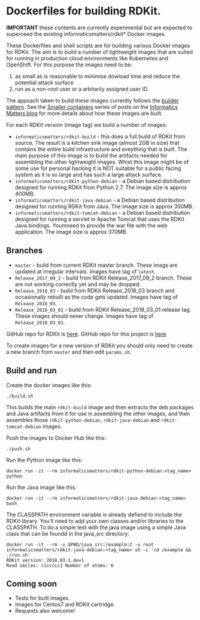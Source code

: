 # Dockerfiles for building RDKit.

**IMPORTANT** these contents are currently experimental but are expected to superceed the existing informaticsmatters/rdkit*
Docker images.

These Dockerfiles and shell scripts are for building various Docker images for RDKit. The aim is to build a number of lightweight images that are suited for running in production cloud environments like Kubernetes and OpenShift. For this purpose the images need to be:

1. as small as is reasonable to minimise dowload time and reduce the potential attack surface 
1. run as a non-root user or a arbitarily assigned user ID.

The appoach taken to build these images currently follows the [builder pattern](https://blog.alexellis.io/mutli-stage-docker-builds/).
See the [Smaller containers](https://www.informaticsmatters.com/category/containers/index.html) series of posts on the 
[Informatics Matters blog](https://www.informaticsmatters.com/blog.html) for more details about how these images are built.

For each RDKit version (image tag) we build a number of images:

* `informaticsmatters/rdkit-build` - this does a full build of RDKit from source. The result is a kitchen sink image (almost 2GB in size) that contains the entire build infrastructure and eveything that is built. The main purpose of this image is to build the artifacts needed for assembling the other lightweight images. Whist this image might be of some use for personal hacking it is NOT suitable for a public facing system as it is so large and has such a large attack surface.
* `informaticsmatters/rdkit-python-debian` - a Debian based distribution designed for running RDKit from Python 2.7. The image size is 
approx 400MB.
* `informaticsmatters/rdkit-java-debian` -  a Debian based distribution designed for running RDKit from Java. The image size is 
approx 350MB.
* `informaticsmatters/rdkit-tomcat-debian` -  a Debian based distribution designed for running a servlet in Apache Tomcat that uses the
RDKit Java bindings. Youmneed to provide the war file with the web application. The image size is approx 370MB.

## Branches

* `master` - build from current RDKit master branch. These imags are updated at irregular intervals. Images have tag of `latest`.
* `Release_2017_09_2` - build from RDKit Release_2017_09_2 branch. These are not working correctly yet and may be dropped.
* `Release_2018_03` - build from RDKit Release_2018_03 branch and occasionally rebuilt as the code gets updated. Images have tag of `Release_2018_03`.
* `Release_2018_03_01` - build from RDKit Release_2018_03_01 release tag. These images should never change. Images have tag of `Release_2018_03_01`.

GitHub repo for RDKit is [here](https://github.com/rdkit/rdkit).
GitHub repo for this project is [here](https://github.com/InformaticsMatters/docker-rdkit)

To create images for a new version of RDKit you should only need to create a new branch from `master` and then edit `params.sh`.

## Build and run

Create the docker images like this:

`./build.sh`

This builds the main `rdkit-build` image and then extracts the deb packages and Java artifacts from it for use in assembling
the other images, and then assembles those `rdkit-python-debian`, `rdkit-java-debian` and `rdkit-tomcat-debian` images.

Push the images to Docker Hub like this:

`./push.sh`

Run the Python image like this:

`docker run -it --rm informaticsmatters/rdkit-python-debian:<tag_name> python`

Run the Java image like this:

`docker run -it --rm informaticsmatters/rdkit-java-debian:<tag_name> bash`

The CLASSPATH environment variable is already defiend to include the RDKit library. 
You'll need to add your own classes and/or libraries to the CLASSPATH. 
To do a simple test with the java image using a simple Java class that can be foundd in the java_src directory:
```
docker run -it --rm -v $PWD/java_src:/example:Z -u root informaticsmatters/rdkit-java-debian:<tag_name> sh -c 'cd /example && ./run.sh'
RDKit version: 2018.03.1.dev1
Read smiles: c1ccccc1 Number of atoms: 6
```

## Coming soon

* Tests for built images.
* Images for Centos7 and RDKit cartridge.
* Requests also welcome!

 

